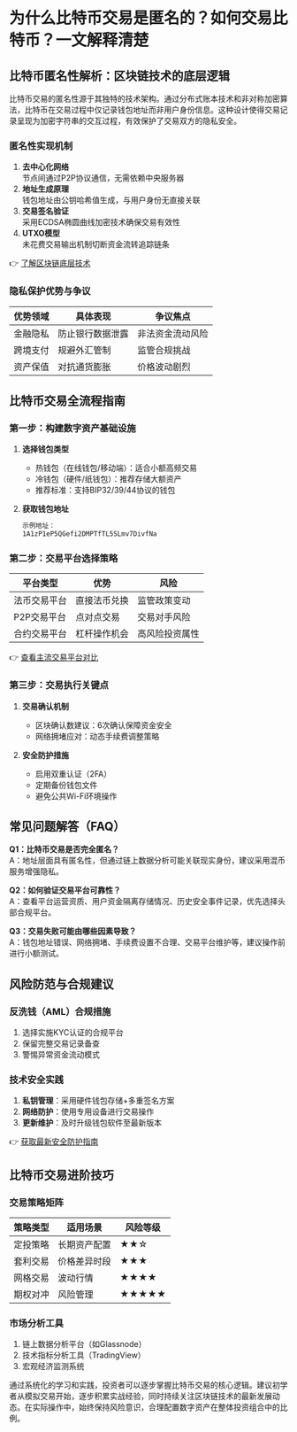 # 为什么比特币交易是匿名的？如何交易比特币？一文解释清楚

## 比特币匿名性解析：区块链技术的底层逻辑

比特币交易的匿名性源于其独特的技术架构。通过分布式账本技术和非对称加密算法，比特币在交易过程中仅记录钱包地址而非用户身份信息。这种设计使得交易记录呈现为加密字符串的交互过程，有效保护了交易双方的隐私安全。

### 匿名性实现机制
1. **去中心化网络**  
   节点间通过P2P协议通信，无需依赖中央服务器
2. **地址生成原理**  
   钱包地址由公钥哈希值生成，与用户身份无直接关联
3. **交易签名验证**  
   采用ECDSA椭圆曲线加密技术确保交易有效性
4. **UTXO模型**  
   未花费交易输出机制切断资金流转追踪链条

👉 [了解区块链底层技术](https://bit.ly/okx_welcome)

### 隐私保护优势与争议
| 优势领域 | 具体表现 | 争议焦点 |
|---------|---------|---------|
| 金融隐私 | 防止银行数据泄露 | 非法资金流动风险 |
| 跨境支付 | 规避外汇管制 | 监管合规挑战 |
| 资产保值 | 对抗通货膨胀 | 价格波动剧烈 |

## 比特币交易全流程指南

### 第一步：构建数字资产基础设施
1. **选择钱包类型**
   - 热钱包（在线钱包/移动端）：适合小额高频交易
   - 冷钱包（硬件/纸钱包）：推荐存储大额资产
   - 推荐标准：支持BIP32/39/44协议的钱包

2. **获取钱包地址**
   ```markdown
   示例地址：
   1A1zP1eP5QGefi2DMPTfTL5SLmv7DivfNa
   ```

### 第二步：交易平台选择策略
| 平台类型 | 优势 | 风险 |
|---------|-----|-----|
| 法币交易平台 | 直接法币兑换 | 监管政策变动 |
| P2P交易平台 | 点对点交易 | 交易对手风险 |
| 合约交易平台 | 杠杆操作机会 | 高风险投资属性 |

👉 [查看主流交易平台对比](https://bit.ly/okx_welcome)

### 第三步：交易执行关键点
1. **交易确认机制**
   - 区块确认数建议：6次确认保障资金安全
   - 网络拥堵应对：动态手续费调整策略

2. **安全防护措施**
   - 启用双重认证（2FA）
   - 定期备份钱包文件
   - 避免公共Wi-Fi环境操作

## 常见问题解答（FAQ）

**Q1：比特币交易是否完全匿名？**  
A：地址层面具有匿名性，但通过链上数据分析可能关联现实身份，建议采用混币服务增强隐私。

**Q2：如何验证交易平台可靠性？**  
A：查看平台运营资质、用户资金隔离存储情况、历史安全事件记录，优先选择头部合规平台。

**Q3：交易失败可能由哪些因素导致？**  
A：钱包地址错误、网络拥堵、手续费设置不合理、交易平台维护等，建议操作前进行小额测试。

## 风险防范与合规建议

### 反洗钱（AML）合规措施
1. 选择实施KYC认证的合规平台
2. 保留完整交易记录备查
3. 警惕异常资金流动模式

### 技术安全实践
1. **私钥管理**：采用硬件钱包存储+多重签名方案
2. **网络防护**：使用专用设备进行交易操作
3. **更新维护**：及时升级钱包软件至最新版本

👉 [获取最新安全防护指南](https://bit.ly/okx_welcome)

## 比特币交易进阶技巧

### 交易策略矩阵
| 策略类型 | 适用场景 | 风险等级 |
|---------|---------|---------|
| 定投策略 | 长期资产配置 | ★★☆ |
| 套利交易 | 价格差异时段 | ★★★ |
| 网格交易 | 波动行情 | ★★★★ |
| 期权对冲 | 风险管理 | ★★★★★ |

### 市场分析工具
1. 链上数据分析平台（如Glassnode）
2. 技术指标分析工具（TradingView）
3. 宏观经济监测系统

通过系统化的学习和实践，投资者可以逐步掌握比特币交易的核心逻辑。建议初学者从模拟交易开始，逐步积累实战经验，同时持续关注区块链技术的最新发展动态。在实际操作中，始终保持风险意识，合理配置数字资产在整体投资组合中的比例。